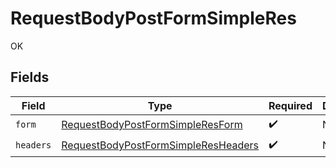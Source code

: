 # RequestBodyPostFormSimpleRes

OK


## Fields

| Field                                                                                                 | Type                                                                                                  | Required                                                                                              | Description                                                                                           |
| ----------------------------------------------------------------------------------------------------- | ----------------------------------------------------------------------------------------------------- | ----------------------------------------------------------------------------------------------------- | ----------------------------------------------------------------------------------------------------- |
| `form`                                                                                                | [RequestBodyPostFormSimpleResForm](../../models/operations/RequestBodyPostFormSimpleResForm.md)       | :heavy_check_mark:                                                                                    | N/A                                                                                                   |
| `headers`                                                                                             | [RequestBodyPostFormSimpleResHeaders](../../models/operations/RequestBodyPostFormSimpleResHeaders.md) | :heavy_check_mark:                                                                                    | N/A                                                                                                   |